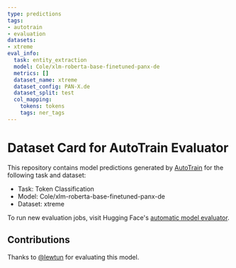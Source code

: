 ```yaml
---
type: predictions
tags:
- autotrain
- evaluation
datasets:
- xtreme
eval_info:
  task: entity_extraction
  model: Cole/xlm-roberta-base-finetuned-panx-de
  metrics: []
  dataset_name: xtreme
  dataset_config: PAN-X.de
  dataset_split: test
  col_mapping:
    tokens: tokens
    tags: ner_tags
---
```

# Dataset Card for AutoTrain Evaluator

This repository contains model predictions generated by [AutoTrain](https://huggingface.co/autotrain) for the following task and dataset:

* Task: Token Classification
* Model: Cole/xlm-roberta-base-finetuned-panx-de
* Dataset: xtreme

To run new evaluation jobs, visit Hugging Face's [automatic model evaluator](https://huggingface.co/spaces/autoevaluate/model-evaluator).

## Contributions

Thanks to [@lewtun](https://huggingface.co/lewtun) for evaluating this model.